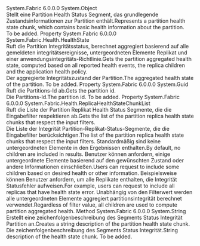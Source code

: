 <Type Name="PartitionHealthStateChunk" FullName="System.Fabric.Health.PartitionHealthStateChunk">
  <TypeSignature Language="C#" Value="public sealed class PartitionHealthStateChunk" />
  <TypeSignature Language="ILAsm" Value=".class public auto ansi sealed beforefieldinit PartitionHealthStateChunk extends System.Object" />
  <TypeSignature Language="DocId" Value="T:System.Fabric.Health.PartitionHealthStateChunk" />
  <TypeSignature Language="VB.NET" Value="Public NotInheritable Class PartitionHealthStateChunk" />
  <TypeSignature Language="F#" Value="type PartitionHealthStateChunk = class" />
  <AssemblyInfo>
    <AssemblyName>System.Fabric</AssemblyName>
    <AssemblyVersion>6.0.0.0</AssemblyVersion>
  </AssemblyInfo>
  <Base>
    <BaseTypeName>System.Object</BaseTypeName>
  </Base>
  <Interfaces />
  <Docs>
    <summary>
            <span data-ttu-id="1c904-101">Stellt eine Partition Health Status Segment, das grundlegende Zustandsinformationen zur Partition enthält.</span><span class="sxs-lookup"><span data-stu-id="1c904-101">Represents a partition health state chunk, which contains basic health information about the partition.</span></span>
            </summary>
    <remarks>To be added.</remarks>
  </Docs>
  <Members>
    <Member MemberName="HealthState">
      <MemberSignature Language="C#" Value="public System.Fabric.Health.HealthState HealthState { get; }" />
      <MemberSignature Language="ILAsm" Value=".property instance valuetype System.Fabric.Health.HealthState HealthState" />
      <MemberSignature Language="DocId" Value="P:System.Fabric.Health.PartitionHealthStateChunk.HealthState" />
      <MemberSignature Language="VB.NET" Value="Public ReadOnly Property HealthState As HealthState" />
      <MemberSignature Language="F#" Value="member this.HealthState : System.Fabric.Health.HealthState" Usage="System.Fabric.Health.PartitionHealthStateChunk.HealthState" />
      <MemberType>Property</MemberType>
      <AssemblyInfo>
        <AssemblyName>System.Fabric</AssemblyName>
        <AssemblyVersion>6.0.0.0</AssemblyVersion>
      </AssemblyInfo>
      <ReturnValue>
        <ReturnType>System.Fabric.Health.HealthState</ReturnType>
      </ReturnValue>
      <Docs>
        <summary>
            <span data-ttu-id="1c904-102">Ruft die Partition Integritätsstatus, berechnet aggregiert basierend auf alle gemeldeten integritätsereignisse, untergeordneten Elemente Replikat und einer anwendungsintegritäts-Richtlinie.</span><span class="sxs-lookup"><span data-stu-id="1c904-102">Gets the partition aggregated health state, computed based on all reported health events, the replica children and the application health policy.</span></span>
            </summary>
        <value><span data-ttu-id="1c904-103">Der aggregierte Integritätszustand der Partition.</span><span class="sxs-lookup"><span data-stu-id="1c904-103">The aggregated health state of the partition.</span></span></value>
        <remarks>To be added.</remarks>
      </Docs>
    </Member>
    <Member MemberName="PartitionId">
      <MemberSignature Language="C#" Value="public Guid PartitionId { get; }" />
      <MemberSignature Language="ILAsm" Value=".property instance valuetype System.Guid PartitionId" />
      <MemberSignature Language="DocId" Value="P:System.Fabric.Health.PartitionHealthStateChunk.PartitionId" />
      <MemberSignature Language="VB.NET" Value="Public ReadOnly Property PartitionId As Guid" />
      <MemberSignature Language="F#" Value="member this.PartitionId : Guid" Usage="System.Fabric.Health.PartitionHealthStateChunk.PartitionId" />
      <MemberType>Property</MemberType>
      <AssemblyInfo>
        <AssemblyName>System.Fabric</AssemblyName>
        <AssemblyVersion>6.0.0.0</AssemblyVersion>
      </AssemblyInfo>
      <ReturnValue>
        <ReturnType>System.Guid</ReturnType>
      </ReturnValue>
      <Docs>
        <summary>
            <span data-ttu-id="1c904-104">Ruft die Partitions-Id ab.</span><span class="sxs-lookup"><span data-stu-id="1c904-104">Gets the partition id.</span></span>
            </summary>
        <value><span data-ttu-id="1c904-105">Die Partitions-Id.</span><span class="sxs-lookup"><span data-stu-id="1c904-105">The partition id.</span></span></value>
        <remarks>To be added.</remarks>
      </Docs>
    </Member>
    <Member MemberName="ReplicaHealthStateChunks">
      <MemberSignature Language="C#" Value="public System.Fabric.Health.ReplicaHealthStateChunkList ReplicaHealthStateChunks { get; }" />
      <MemberSignature Language="ILAsm" Value=".property instance class System.Fabric.Health.ReplicaHealthStateChunkList ReplicaHealthStateChunks" />
      <MemberSignature Language="DocId" Value="P:System.Fabric.Health.PartitionHealthStateChunk.ReplicaHealthStateChunks" />
      <MemberSignature Language="VB.NET" Value="Public ReadOnly Property ReplicaHealthStateChunks As ReplicaHealthStateChunkList" />
      <MemberSignature Language="F#" Value="member this.ReplicaHealthStateChunks : System.Fabric.Health.ReplicaHealthStateChunkList" Usage="System.Fabric.Health.PartitionHealthStateChunk.ReplicaHealthStateChunks" />
      <MemberType>Property</MemberType>
      <AssemblyInfo>
        <AssemblyName>System.Fabric</AssemblyName>
        <AssemblyVersion>6.0.0.0</AssemblyVersion>
      </AssemblyInfo>
      <ReturnValue>
        <ReturnType>System.Fabric.Health.ReplicaHealthStateChunkList</ReturnType>
      </ReturnValue>
      <Docs>
        <summary>
            <span data-ttu-id="1c904-106">Ruft die Liste der Partition Replikat Health Status Segmente, die die Eingabefilter respektieren ab.</span><span class="sxs-lookup"><span data-stu-id="1c904-106">Gets the list of the partition replica health state chunks that respect the input filters.</span></span>
            </summary>
        <value><span data-ttu-id="1c904-107">Die Liste der Integrität Partition-Replikat-Status-Segmente, die die Eingabefilter berücksichtigen.</span><span class="sxs-lookup"><span data-stu-id="1c904-107">The list of the partition replica health state chunks that respect the input filters.</span></span></value>
        <remarks>
          <para><span data-ttu-id="1c904-108">Standardmäßig sind keine untergeordneten Elemente in den Ergebnissen enthalten.</span><span class="sxs-lookup"><span data-stu-id="1c904-108">By default, no children are included in results.</span></span> <span data-ttu-id="1c904-109">Benutzer können anfordern, einige untergeordnete Elemente basierend auf den gewünschten Zustand oder andere Informationen einschließen.</span><span class="sxs-lookup"><span data-stu-id="1c904-109">Users can request to include some children based on desired health or other information.</span></span> <span data-ttu-id="1c904-110">Beispielsweise können Benutzer anfordern, um alle Replikate enthalten, die Integrität Statusfehler aufweisen.</span><span class="sxs-lookup"><span data-stu-id="1c904-110">For example, users can request to include all replicas that have health state error.</span></span>
            <span data-ttu-id="1c904-111">Unabhängig von den Filterwert werden alle untergeordneten Elemente aggregiert partitionsintegrität berechnet verwendet.</span><span class="sxs-lookup"><span data-stu-id="1c904-111">Regardless of filter value, all children are used to compute partition aggregated health.</span></span></para>
        </remarks>
      </Docs>
    </Member>
    <Member MemberName="ToString">
      <MemberSignature Language="C#" Value="public override string ToString ();" />
      <MemberSignature Language="ILAsm" Value=".method public hidebysig virtual instance string ToString() cil managed" />
      <MemberSignature Language="DocId" Value="M:System.Fabric.Health.PartitionHealthStateChunk.ToString" />
      <MemberSignature Language="VB.NET" Value="Public Overrides Function ToString () As String" />
      <MemberSignature Language="F#" Value="override this.ToString : unit -&gt; string" Usage="partitionHealthStateChunk.ToString " />
      <MemberType>Method</MemberType>
      <AssemblyInfo>
        <AssemblyName>System.Fabric</AssemblyName>
        <AssemblyVersion>6.0.0.0</AssemblyVersion>
      </AssemblyInfo>
      <ReturnValue>
        <ReturnType>System.String</ReturnType>
      </ReturnValue>
      <Parameters />
      <Docs>
        <summary>
            <span data-ttu-id="1c904-112">Erstellt eine zeichenfolgenbeschreibung des Segments Status Integrität Partition an.</span><span class="sxs-lookup"><span data-stu-id="1c904-112">Creates a string description of the partition health state chunk.</span></span>
            </summary>
        <returns><span data-ttu-id="1c904-113">Die zeichenfolgenbeschreibung des Segments Status Integrität.</span><span class="sxs-lookup"><span data-stu-id="1c904-113">String description of the health state chunk.</span></span></returns>
        <remarks>To be added.</remarks>
      </Docs>
    </Member>
  </Members>
</Type>